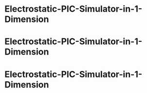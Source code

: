 # Electrostatic-PIC-Simulator-in-1-Dimension
# Electrostatic-PIC-Simulator-in-1-Dimension
# Electrostatic-PIC-Simulator-in-1-Dimension
